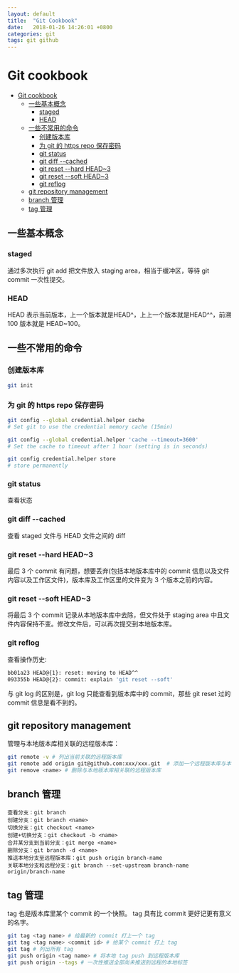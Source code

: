 ```yaml
---
layout: default
title:  "Git Cookbook"
date:   2018-01-26 14:26:01 +0800
categories: git
tags: git github
---
```


# Git cookbook

- [Git cookbook](#git-cookbook)
  - [一些基本概念](#%E4%B8%80%E4%BA%9B%E5%9F%BA%E6%9C%AC%E6%A6%82%E5%BF%B5)
    - [staged](#staged)
    - [HEAD](#head)
  - [一些不常用的命令](#%E4%B8%80%E4%BA%9B%E4%B8%8D%E5%B8%B8%E7%94%A8%E7%9A%84%E5%91%BD%E4%BB%A4)
    - [创建版本库](#%E5%88%9B%E5%BB%BA%E7%89%88%E6%9C%AC%E5%BA%93)
    - [为 git 的 https repo 保存密码](#%E4%B8%BA-git-%E7%9A%84-https-repo-%E4%BF%9D%E5%AD%98%E5%AF%86%E7%A0%81)
    - [git status](#git-status)
    - [git diff --cached](#git-diff---cached)
    - [git reset --hard HEAD~3](#git-reset---hard-head3)
    - [git reset --soft HEAD~3](#git-reset---soft-head3)
    - [git reflog](#git-reflog)
  - [git repository management](#git-repository-management)
  - [branch 管理](#branch-%E7%AE%A1%E7%90%86)
  - [tag 管理](#tag-%E7%AE%A1%E7%90%86)

## 一些基本概念

### staged

通过多次执行 git add 把文件放入 staging area，相当于缓冲区，等待 git commit 一次性提交。

### HEAD

HEAD 表示当前版本，上一个版本就是HEAD^，上上一个版本就是HEAD^^，前溯 100 版本就是 HEAD~100。

## 一些不常用的命令

### 创建版本库

```bash
git init
```

### 为 git 的 https repo 保存密码

```bash
git config --global credential.helper cache
# Set git to use the credential memory cache (15min)

git config --global credential.helper 'cache --timeout=3600'
# Set the cache to timeout after 1 hour (setting is in seconds)

git config credential.helper store
# store permanently
```

### git status

查看状态

### git diff --cached

查看 staged 文件与 HEAD 文件之间的 diff 

### git reset --hard HEAD~3

最后 3 个 commit 有问题，想要丢弃(包括本地版本库中的 commit 信息以及文件内容以及工作区文件)，版本库及工作区里的文件变为 3 个版本之前的内容。

### git reset --soft HEAD~3

将最后 3 个 commit 记录从本地版本库中去除，但文件处于 staging area 中且文件内容保持不变。修改文件后，可以再次提交到本地版本库。

### git reflog

查看操作历史:

```bash
bb01a23 HEAD@{1}: reset: moving to HEAD^^
093355b HEAD@{2}: commit: explain 'git reset --soft'
```

与 git log 的区别是，git log 只能查看到版本库中的 commit，那些 git reset 过的 commit 信息是看不到的。

## git repository management

管理与本地版本库相关联的远程版本库：

```bash
git remote -v # 列出当前关联的远程版本库
git remote add origin git@github.com:xxx/xxx.git  # 添加一个远程版本库与本地版本库关联
git remove <name> # 删除与本地版本库相关联的远程版本库
```

## branch 管理

```
查看分支：git branch
创建分支：git branch <name>
切换分支：git checkout <name>
创建+切换分支：git checkout -b <name>
合并某分支到当前分支：git merge <name>
删除分支：git branch -d <name>
推送本地分支至远程版本库：git push origin branch-name
关联本地分支和远程分支：git branch --set-upstream branch-name origin/branch-name
```

## tag 管理

tag 也是版本库里某个 commit 的一个快照。
tag 具有比 commit 更好记更有意义的名字。

```bash
git tag <tag name> # 给最新的 commit 打上一个 tag
git tag <tag name> <commit id> # 给某个 commit 打上 tag
git tag # 列出所有 tag
git push origin <tag name> # 将本地 tag push 到远程版本库
git push origin --tags # 一次性推送全部尚未推送到远程的本地标签
```

